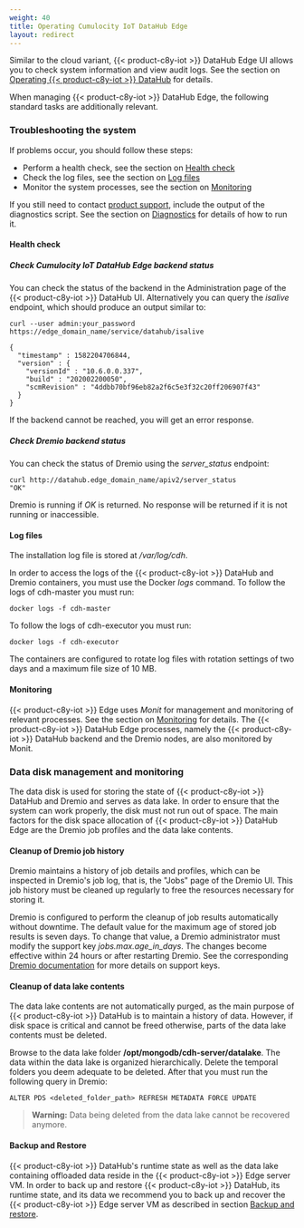 ```yaml
---
weight: 40
title: Operating Cumulocity IoT DataHub Edge
layout: redirect
---
```


Similar to the cloud variant, {{< product-c8y-iot >}} DataHub Edge UI allows you to check system information and view audit logs. See the section on [Operating {{< product-c8y-iot >}} DataHub](/datahub/operating-datahub) for details.

When managing {{< product-c8y-iot >}} DataHub Edge, the following standard tasks are additionally relevant.

### Troubleshooting the system

If problems occur, you should follow these steps:

- Perform a health check, see the section on [Health check](#health-check)
- Check the log files, see the section on [Log files](#log-files)
- Monitor the system processes, see the section on [Monitoring](#monitoring)

If you still need to contact [product support](/welcome/contacting-support), include the output of the diagnostics script. See the section on [Diagnostics](/edge/diagnostics-and-support/#diagnostics) for details of how to run it.

<a name="health-check"></a>
#### Health check

##### Check Cumulocity IoT DataHub Edge backend status

You can check the status of the backend in the Administration page of the {{< product-c8y-iot >}} DataHub UI. Alternatively you can query the *isalive* endpoint, which should produce an output similar to:

```shell
curl --user admin:your_password https://edge_domain_name/service/datahub/isalive

{
  "timestamp" : 1582204706844,
  "version" : {
    "versionId" : "10.6.0.0.337",
    "build" : "202002200050",
    "scmRevision" : "4ddbb70bf96eb82a2f6c5e3f32c20ff206907f43"
  }
}
```

If the backend cannot be reached, you will get an error response.

##### Check Dremio backend status

You can check the status of Dremio using the *server_status* endpoint:

```shell
curl http://datahub.edge_domain_name/apiv2/server_status
"OK"
```
Dremio is running if *OK* is returned. No response will be returned if it is not running or inaccessible.

<a name="log-files"></a>
#### Log files

The installation log file is stored at */var/log/cdh*.

In order to access the logs of the {{< product-c8y-iot >}} DataHub and Dremio containers, you must use the Docker *logs* command. To follow the logs of cdh-master you must run:

```shell
docker logs -f cdh-master
```

 To follow the logs of cdh-executor you must run:

```shell
docker logs -f cdh-executor
```

The containers are configured to rotate log files with rotation settings of two days and a maximum file size of 10 MB.

<a name="monitoring"></a>
#### Monitoring
{{< product-c8y-iot >}} Edge uses *Monit* for management and monitoring of relevant processes. See the section on [Monitoring](/edge/diagnostics-and-support/#monitoring) for details. The {{< product-c8y-iot >}} DataHub Edge processes, namely the {{< product-c8y-iot >}} DataHub backend and the Dremio nodes, are also monitored by Monit.

### Data disk management and monitoring

The data disk is used for storing the state of {{< product-c8y-iot >}} DataHub and Dremio and serves as data lake. In order to ensure that the system can work properly, the disk must not run out of space. The main factors for the disk space allocation of {{< product-c8y-iot >}} DataHub Edge are the Dremio job profiles and the data lake contents.

#### Cleanup of Dremio job history

Dremio maintains a history of job details and profiles, which can be inspected in Dremio's job log, that is, the "Jobs" page of the Dremio UI. This job history must be cleaned up regularly to free the resources necessary for storing it.

Dremio is configured to perform the cleanup of job results automatically without downtime. The default value for the maximum age of stored job results is seven days. To change that value, a Dremio administrator must modify the support key *jobs.max.age_in_days*. The changes become effective within 24 hours or after restarting Dremio. See the corresponding [Dremio documentation](https://docs.dremio.com/advanced-administration/support-settings/) for more details on support keys.

#### Cleanup of data lake contents

The data lake contents are not automatically purged, as the main purpose of {{< product-c8y-iot >}} DataHub is to maintain a history of data. However, if disk space is critical and cannot be freed otherwise, parts of the data lake contents must be deleted.

Browse to the data lake folder **/opt/mongodb/cdh-server/datalake**. The data within the data lake is organized hierarchically. Delete the temporal folders you deem adequate to be deleted. After that you must run the following query in Dremio:

```
ALTER PDS <deleted_folder_path> REFRESH METADATA FORCE UPDATE
```

>**Warning:** Data being deleted from the data lake cannot be recovered anymore.

#### Backup and Restore

{{< product-c8y-iot >}} DataHub's runtime state as well as the data lake containing offloaded data reside in the {{< product-c8y-iot >}} Edge server VM. In order to back up and restore {{< product-c8y-iot >}} DataHub, its runtime state, and its data we recommend you to back up and recover the {{< product-c8y-iot >}} Edge server VM as described in section [Backup and restore](/edge/backup-and-restore/).
